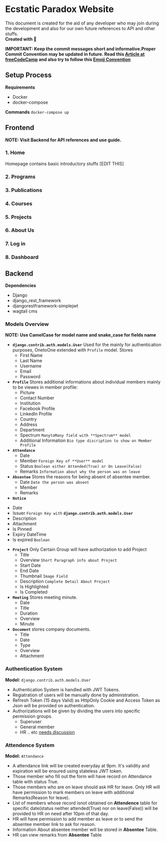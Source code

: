 # Ecstatic Paradox Website

This document is created for the aid of any developer who may join during the development and also for our own future references to API and other stuffs.
<br> **Created with :sparkling_heart:**

**IMPORTANT: Keep the commit messages short and informative.Proper Commit Convention may be updated in future. Read this [Article at freeCodeCamp](https://www.freecodecamp.org/news/writing-good-commit-messages-a-practical-guide/) and also try to follow this [Emoji Convention](https://gist.github.com/parmentf/035de27d6ed1dce0b36a)**

## Setup Process

**Requirements**
  - Docker
  - docker-compose
  
**Commands**
`docker-compose up`

## Frontend

**NOTE: Visit Backend for API references and use guide.**

### 1. Home
Homepage contains basic introductory stuffs [EDIT THIS]

### 2. Programs

### 3. Publications

### 4. Courses

### 5. Projects

### 6. About Us

### 7. Log in 

### 8. Dashboard

## Backend
**Dependencies** 
  - Django
  - django_rest_framework
  - djangorestframework-simplejwt
  - wagtail cms

### Models Overview
**NOTE: Use CamelCase for model name and snake_case for fields name**
  + **`django.contrib.auth.models.User`**
    Used for the mainly for authentication purposes, OnetoOne extended with `Profile` model. Stores 
    - First Name
    - Last Name
    - Username
    - Email
    - Password
  + **`Profile`**
    Stores additional informations about individual members mainly to be viewes in member profile:
     - Picture
     - Contact Number
     - Institution
     - Facebook Profile
     - LinkedIn Profile
     - Country
     - Address
     - Department
     - Spectrum `ManytoMany field with **Spectrum** model`
     - Additional Information `Bio type discription to show on Member Profile`
  + **`Attendance`**
    - Date
    - Member `Foreign Key of **User** model`
    - Status `Boolean either Attended(True) or On Leave(False)`
    - Remarks `Information about why the person was on leave`
  + **`Absentee`**
    Stores the reasons for being absent of absentee member.
    - Date `Date the person was absent`
    - Member
    - Remarks
  + **`Notice`**
   - Date
   - Issuer `Foreign Key with` **`django.contrib.auth.models.User`**
   - Description
   - Attachment
   - Is Pinned
   - Expiry DateTime
   - Is expired `Boolean`
  + **`Project`**
  Only Certain Group will have authorization to add Project
    - Title
    - Overview `Short Paragraph info about Project`
    - Start Date
    - End Date
    - Thumbnail `Image Field`
    - Description `Complete Detail About Project`
    - Is Highlighted
    - Is Completed
  + **`Meeting`**
  Stores meeting minute.
    - Date
    - Title
    - Duration
    - Overview
    - Minute
  + **`Document`**
  stores company documents.
    - Title
    - Date
    - Type
    - Overview
    - Attachment
    
### Authentication System
**Model:** `django.contrib.auth.models.User`
+ Authentication System is handled with JWT Tokens.  
+ Regiatration of users will be manually done by administration.
+ Refresh Token (15 days Valid) as HttpOnly Cookie and Access Token as Json will be provided on authentication.  
+ Authorizations will be given by dividing the users into specific permission groups.
  - Superuser
  - General member
  - HR .. etc [needs discussion]() 


### Attendence System
**Model:** `Attendance`
  - A attendance link will be created everyday at 9pm. It's validity and expiration will be ensured using stateless JWT token.
  - Those member who fill out the form will have record on Attendance table with status True.
  - Those members who are on leave should ask HR for leave. Only HR will have permission to mark members on leave with additional Remarks(Reason for leave).
  - List of members whose record isnot obtained on **Attendence** table for specific date(status neither attended(True) nor on leave(False)) will be provided to HR on need after 10pm of that day.
  - HR will have permission to add member as leave or to send the absentee member link to ask for reason.
  - Information About absentee member will be stored in **Absentee** Table.
  - HR can view remarks from **Absentee** Table 
 
### 
